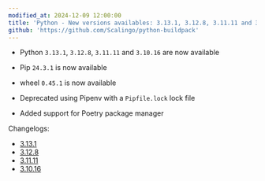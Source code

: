 ```yaml
---
modified_at: 2024-12-09 12:00:00
title: 'Python - New versions availables: 3.13.1, 3.12.8, 3.11.11 and 3.10.16'
github: 'https://github.com/Scalingo/python-buildpack'
---
```


- Python `3.13.1`, `3.12.8`, `3.11.11` and `3.10.16` are now available
- Pip `24.3.1` is now available
- wheel `0.45.1` is now available

- Deprecated using Pipenv with a `Pipfile.lock` lock file
- Added support for Poetry package manager

Changelogs:
- [3.13.1](https://docs.python.org/3.13/whatsnew/changelog.html#python-3.13.1-final)
- [3.12.8](https://docs.python.org/3.12/whatsnew/changelog.html#python-3.12.8-final)
- [3.11.11](https://docs.python.org/3.11/whatsnew/changelog.html#python-3.11.11-final)
- [3.10.16](https://docs.python.org/3.10/whatsnew/changelog.html#python-3.10.16-final)
